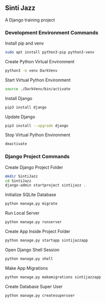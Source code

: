 ## Sinti Jazz

A Django training project

### Development Environment Commands

Install pip and venv
```bash
sudo apt install python3-pip python3-venv
```
Create Python Virtual Environment
```bash
python3 -m venv DarkVenv
```
Start Virtual Python Environment
```bash
source ./DarkVenv/bin/activate
```
Install Django 
```bash
pip3 install django
```
Update Django
```bash
pip3 install --upgrade django
```
Stop Virtual Python Environment
```bash
deactivate
```

### Django Project Commands

Create Django Project Folder
```bash
mkdir SintiJazz
cd SintiJazz
django-admin startproject sintijazz .
```
Initialize SQLite Database
```bash
python manage.py migrate
```
Run Local Server
```bash
python manage.py runserver
```
Create App Inside Project Folder
```bash
python manage.py startapp sintijazzapp 
```
Open Django Shell Session
```bash
python manage.py shell
```
Make App Migrations
```bash
python manage.py makemigrations sintijazzapp
```
Create Database Super User
```bash
python manage.py createsuperuser
```



